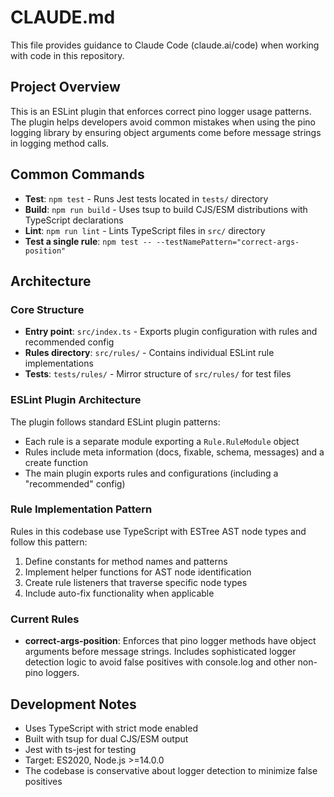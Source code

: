 # CLAUDE.md

This file provides guidance to Claude Code (claude.ai/code) when working with code in this repository.

## Project Overview

This is an ESLint plugin that enforces correct pino logger usage patterns. The plugin helps developers avoid common mistakes when using the pino logging library by ensuring object arguments come before message strings in logging method calls.

## Common Commands

- **Test**: `npm test` - Runs Jest tests located in `tests/` directory
- **Build**: `npm run build` - Uses tsup to build CJS/ESM distributions with TypeScript declarations
- **Lint**: `npm run lint` - Lints TypeScript files in `src/` directory
- **Test a single rule**: `npm test -- --testNamePattern="correct-args-position"`

## Architecture

### Core Structure
- **Entry point**: `src/index.ts` - Exports plugin configuration with rules and recommended config
- **Rules directory**: `src/rules/` - Contains individual ESLint rule implementations
- **Tests**: `tests/rules/` - Mirror structure of `src/rules/` for test files

### ESLint Plugin Architecture
The plugin follows standard ESLint plugin patterns:
- Each rule is a separate module exporting a `Rule.RuleModule` object
- Rules include meta information (docs, fixable, schema, messages) and a create function
- The main plugin exports rules and configurations (including a "recommended" config)

### Rule Implementation Pattern
Rules in this codebase use TypeScript with ESTree AST node types and follow this pattern:
1. Define constants for method names and patterns
2. Implement helper functions for AST node identification
3. Create rule listeners that traverse specific node types
4. Include auto-fix functionality when applicable

### Current Rules
- **correct-args-position**: Enforces that pino logger methods have object arguments before message strings. Includes sophisticated logger detection logic to avoid false positives with console.log and other non-pino loggers.

## Development Notes

- Uses TypeScript with strict mode enabled
- Built with tsup for dual CJS/ESM output 
- Jest with ts-jest for testing
- Target: ES2020, Node.js >=14.0.0
- The codebase is conservative about logger detection to minimize false positives